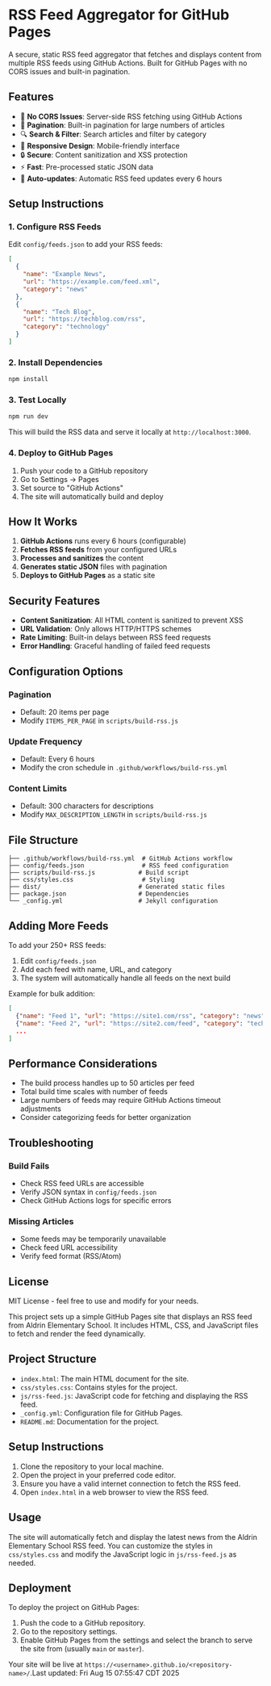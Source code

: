 # RSS Feed Aggregator for GitHub Pages

A secure, static RSS feed aggregator that fetches and displays content from multiple RSS feeds using GitHub Actions. Built for GitHub Pages with no CORS issues and built-in pagination.

## Features

- 🚀 **No CORS Issues**: Server-side RSS fetching using GitHub Actions
- 📄 **Pagination**: Built-in pagination for large numbers of articles
- 🔍 **Search & Filter**: Search articles and filter by category
- 📱 **Responsive Design**: Mobile-friendly interface
- 🔒 **Secure**: Content sanitization and XSS protection
- ⚡ **Fast**: Pre-processed static JSON data
- 🔄 **Auto-updates**: Automatic RSS feed updates every 6 hours

## Setup Instructions

### 1. Configure RSS Feeds

Edit `config/feeds.json` to add your RSS feeds:

```json
[
  {
    "name": "Example News",
    "url": "https://example.com/feed.xml",
    "category": "news"
  },
  {
    "name": "Tech Blog",
    "url": "https://techblog.com/rss",
    "category": "technology"
  }
]
```

### 2. Install Dependencies

```bash
npm install
```

### 3. Test Locally

```bash
npm run dev
```

This will build the RSS data and serve it locally at `http://localhost:3000`.

### 4. Deploy to GitHub Pages

1. Push your code to a GitHub repository
2. Go to Settings → Pages
3. Set source to "GitHub Actions"
4. The site will automatically build and deploy

## How It Works

1. **GitHub Actions** runs every 6 hours (configurable)
2. **Fetches RSS feeds** from your configured URLs
3. **Processes and sanitizes** the content
4. **Generates static JSON** files with pagination
5. **Deploys to GitHub Pages** as a static site

## Security Features

- **Content Sanitization**: All HTML content is sanitized to prevent XSS
- **URL Validation**: Only allows HTTP/HTTPS schemes
- **Rate Limiting**: Built-in delays between RSS feed requests
- **Error Handling**: Graceful handling of failed feed requests

## Configuration Options

### Pagination
- Default: 20 items per page
- Modify `ITEMS_PER_PAGE` in `scripts/build-rss.js`

### Update Frequency
- Default: Every 6 hours
- Modify the cron schedule in `.github/workflows/build-rss.yml`

### Content Limits
- Default: 300 characters for descriptions
- Modify `MAX_DESCRIPTION_LENGTH` in `scripts/build-rss.js`

## File Structure

```
├── .github/workflows/build-rss.yml  # GitHub Actions workflow
├── config/feeds.json                # RSS feed configuration
├── scripts/build-rss.js            # Build script
├── css/styles.css                   # Styling
├── dist/                           # Generated static files
├── package.json                    # Dependencies
└── _config.yml                     # Jekyll configuration
```

## Adding More Feeds

To add your 250+ RSS feeds:

1. Edit `config/feeds.json`
2. Add each feed with name, URL, and category
3. The system will automatically handle all feeds on the next build

Example for bulk addition:
```json
[
  {"name": "Feed 1", "url": "https://site1.com/rss", "category": "news"},
  {"name": "Feed 2", "url": "https://site2.com/feed", "category": "tech"},
  ...
]
```

## Performance Considerations

- The build process handles up to 50 articles per feed
- Total build time scales with number of feeds
- Large numbers of feeds may require GitHub Actions timeout adjustments
- Consider categorizing feeds for better organization

## Troubleshooting

### Build Fails
- Check RSS feed URLs are accessible
- Verify JSON syntax in `config/feeds.json`
- Check GitHub Actions logs for specific errors

### Missing Articles
- Some feeds may be temporarily unavailable
- Check feed URL accessibility
- Verify feed format (RSS/Atom)

## License

MIT License - feel free to use and modify for your needs.

This project sets up a simple GitHub Pages site that displays an RSS feed from Aldrin Elementary School. It includes HTML, CSS, and JavaScript files to fetch and render the feed dynamically.

## Project Structure

- `index.html`: The main HTML document for the site.
- `css/styles.css`: Contains styles for the project.
- `js/rss-feed.js`: JavaScript code for fetching and displaying the RSS feed.
- `_config.yml`: Configuration file for GitHub Pages.
- `README.md`: Documentation for the project.

## Setup Instructions

1. Clone the repository to your local machine.
2. Open the project in your preferred code editor.
3. Ensure you have a valid internet connection to fetch the RSS feed.
4. Open `index.html` in a web browser to view the RSS feed.

## Usage

The site will automatically fetch and display the latest news from the Aldrin Elementary School RSS feed. You can customize the styles in `css/styles.css` and modify the JavaScript logic in `js/rss-feed.js` as needed.

## Deployment

To deploy the project on GitHub Pages:

1. Push the code to a GitHub repository.
2. Go to the repository settings.
3. Enable GitHub Pages from the settings and select the branch to serve the site from (usually `main` or `master`).

Your site will be live at `https://<username>.github.io/<repository-name>/`.Last updated: Fri Aug 15 07:55:47 CDT 2025
